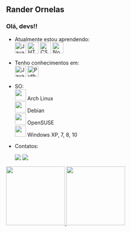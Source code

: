 ## Rander Ornelas
### Olá, devs!!

- Atualmente estou aprendendo:<br>
  <img src="https://cdn.jsdelivr.net/gh/devicons/devicon/icons/javascript/javascript-original.svg" title="Javascript" witdth="30px" height="30px"/>
  <img src="https://cdn.jsdelivr.net/gh/devicons/devicon/icons/html5/html5-original.svg" witdth="30px" title="HTML5" height="30px"/>
  <img src="https://cdn.jsdelivr.net/gh/devicons/devicon/icons/css3/css3-original.svg" witdth="30px" title="CSS3" height="30px"/>
  <img src="https://cdn.jsdelivr.net/gh/devicons/devicon/icons/nodejs/nodejs-original.svg" witdth="30px" title="Nodejs" height="30px"/>
<!--   <img src="https://cdn.jsdelivr.net/gh/devicons/devicon/icons/react/react-original.svg" witdth="30px" title="React" height="30px"/> -->

- Tenho conhecimentos em:<br>
	<img src="https://cdn.jsdelivr.net/gh/devicons/devicon/icons/java/java-original.svg" title="Java" witdth="30px" height="30px"/>
  <img src="https://cdn.jsdelivr.net/gh/devicons/devicon/icons/python/python-original.svg" title="Python" witdth="30px" height="30px"/>

- SO:<br>
  <img src="https://cdn.jsdelivr.net/gh/devicons/devicon/icons/linux/linux-original.svg" witdth="30px" height="30px"/> Arch Linux <br>
  <img src="https://cdn.jsdelivr.net/gh/devicons/devicon/icons/debian/debian-original.svg" witdth="30px" height="30px"/> Debian <br>
  <img src="https://cdn.jsdelivr.net/gh/devicons/devicon/icons/linux/linux-original.svg" witdth="30px" height="30px"/> OpenSUSE <br>
  <img src="https://cdn.jsdelivr.net/gh/devicons/devicon/icons/windows8/windows8-original.svg" witdth="30px" height="30px"/> Windows XP, 7, 8, 10

- Contatos:<br>
  <div>
  <a href="https://www.linkedin.com/in/randerornelas" target="_blank"><img src="https://img.shields.io/badge/-LinkedIn-%230077B5?style=for-the-badge&logo=linkedin&logoColor=white" target="_blank"></a>   
  <a href="mailto:randerornelas@gmail.com"><img src="https://img.shields.io/badge/Gmail-D14836?style=for-the-badge&logo=gmail&logoColor=white" target="_blank"></a>
  </div>
  

<a href="https://github.com/randerornelas">
<img height="160em" src="https://github-readme-stats.vercel.app/api/top-langs/?username=randerornelas&layout=compact&langs_count=7&theme=merko"/>
<img height="160em" src="https://github-readme-stats.vercel.app/api?username=randerornelas&show_icons=true&theme=merko&include_all_commits=true&count_private=true"/>


<!---
randerornelas/randerornelas is a ✨ special ✨ repository because its `README.md` (this file) appears on your GitHub profile.
You can click the Preview link to take a look at your changes.
--->
